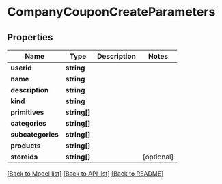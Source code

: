# CompanyCouponCreateParameters

## Properties
Name | Type | Description | Notes
------------ | ------------- | ------------- | -------------
**userid** | **string** |  | 
**name** | **string** |  | 
**description** | **string** |  | 
**kind** | **string** |  | 
**primitives** | **string[]** |  | 
**categories** | **string[]** |  | 
**subcategories** | **string[]** |  | 
**products** | **string[]** |  | 
**storeids** | **string[]** |  | [optional] 

[[Back to Model list]](../README.md#documentation-for-models) [[Back to API list]](../README.md#documentation-for-api-endpoints) [[Back to README]](../README.md)


